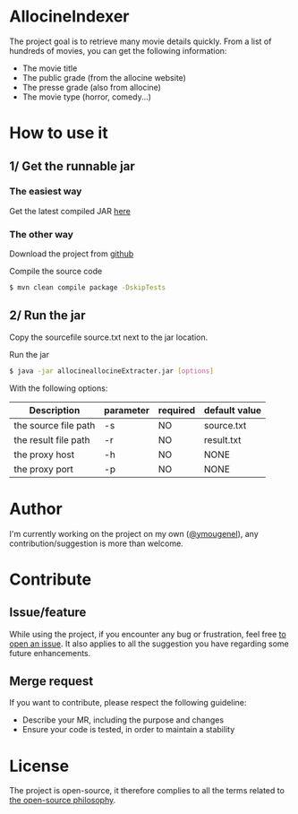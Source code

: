 # AllocineIndexer

The project goal is to retrieve many movie details quickly.
From a list of hundreds of movies, you can get the following information:

  - The movie title
  - The public grade (from the allocine website)
  - The presse grade (also from allocine)
  - The movie type (horror, comedy...)

# How to use it

## 1/ Get the runnable jar
### The easiest way

 Get the latest compiled JAR [here](https://github.com/ymougenel/allocineIndexer/raw/release/allocineExtracter.jar)

### The other way

 Download the project from [github](https://github.com/ymougenel/allocineIndexer/archive/master.zip)

 Compile the source code
```sh
$ mvn clean compile package -DskipTests
```

## 2/ Run the jar

Copy the sourcefile source.txt next to the jar location.

Run the jar
```sh
$ java -jar allocineallocineExtracter.jar [options]
```

With the following options:

| Description          	| parameter 	| required 	| default value 	|
|----------------------	|-----------	|----------	|---------------	|
| the source file path 	| -s        	| NO       	| source.txt    	|
| the result file path 	| -r        	| NO       	| result.txt    	|
| the proxy host       	| -h        	| NO       	| NONE          	|
| the proxy port       	| -p        	| NO       	| NONE          	|

# Author

I'm currently working on the project on my own ([@ymougenel](https://github.com/ymougenel)), any contribution/suggestion is more than welcome.

# Contribute

## Issue/feature

While using the project, if you encounter any bug or frustration, feel free [to open an issue](https://github.com/ymougenel/allocineIndexer/issues). It also applies to all the suggestion you have regarding some future enhancements.

## Merge request

If you want to contribute, please respect the following guideline:
- Describe your MR, including the purpose and changes
- Ensure your code is tested, in order to maintain a stability

# License

The project is open-source, it therefore complies to all the terms related to [the open-source philosophy](https://en.wikipedia.org/wiki/The_Open_Source_Definition).
